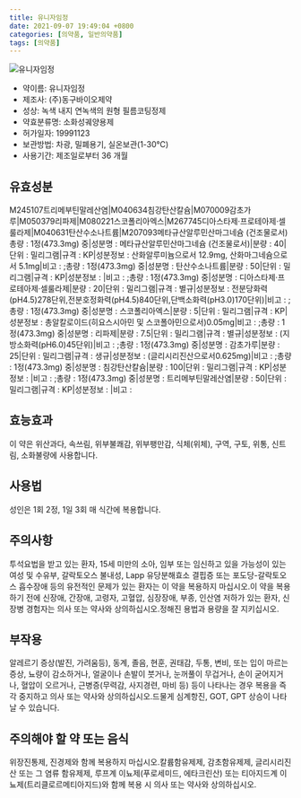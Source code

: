 ```yaml
---
title: 유니자임정
date: 2021-09-07 19:49:04 +0800
categories: [의약품, 일반의약품]
tags: [의약품]
---
```

![유니자임정](https://nedrug.mfds.go.kr/pbp/cmn/itemImageDownload/147427748827800025)

- 약이름: 유니자임정
- 제조사: (주)동구바이오제약
- 성상: 녹색 내지 연녹색의 원형 필름코팅정제
- 약효분류명: 소화성궤양용제
- 허가일자: 19991123
- 보관방법: 차광, 밀폐용기, 실온보관(1-30℃)
- 사용기간: 제조일로부터 36 개월
## 유효성분
M245107트리메부틴말레산염|M040634침강탄산칼슘|M070009감초가루|M050379리파제|M080221스코폴리아엑스|M267745디아스타제·프로테아제·셀룰라제|M040631탄산수소나트륨|M207093메타규산알루민산마그네슘 (건조물로서)
총량 : 1정(473.3mg) 중|성분명 : 메타규산알루민산마그네슘 (건조물로서)|분량 : 40|단위 : 밀리그램|규격 : KP|성분정보 : 산화알루미늄으로서 12.9mg, 산화마그네슘으로서 5.1mg|비고 : ;총량 : 1정(473.3mg) 중|성분명 : 탄산수소나트륨|분량 : 50|단위 : 밀리그램|규격 : KP|성분정보 : |비고 : ;총량 : 1정(473.3mg) 중|성분명 : 디아스타제·프로테아제·셀룰라제|분량 : 20|단위 : 밀리그램|규격 : 별규|성분정보 : 전분당화력(pH4.5)278단위,전분호정화력(pH4.5)840단위,단백소화력(pH3.0)170단위)|비고 : ;총량 : 1정(473.3mg) 중|성분명 : 스코폴리아엑스|분량 : 5|단위 : 밀리그램|규격 : KP|성분정보 : 총알칼로이드(히요스시아민 및 스코폴아민으로서)0.05mg|비고 : ;총량 : 1정(473.3mg) 중|성분명 : 리파제|분량 : 7.5|단위 : 밀리그램|규격 : 별규|성분정보 : (지방소화력(pH6.0)45단위)|비고 : ;총량 : 1정(473.3mg) 중|성분명 : 감초가루|분량 : 25|단위 : 밀리그램|규격 : 생규|성분정보 : (글리시리진산으로서0.625mg)|비고 : ;총량 : 1정(473.3mg) 중|성분명 : 침강탄산칼슘|분량 : 100|단위 : 밀리그램|규격 : KP|성분정보 : |비고 : ;총량 : 1정(473.3mg) 중|성분명 : 트리메부틴말레산염|분량 : 50|단위 : 밀리그램|규격 : KP|성분정보 : |비고 :
## 효능효과
이 약은 위산과다, 속쓰림, 위부불쾌감, 위부팽만감, 식체(위체), 구역, 구토, 위통, 신트림, 소화불량에 사용합니다.
## 사용법
성인은 1회 2정, 1일 3회 매 식간에 복용합니다.
## 주의사항
투석요법을 받고 있는 환자, 15세 미만의 소아, 임부 또는 임신하고 있을 가능성이 있는 여성 및 수유부, 갈락토오스 불내성, Lapp 유당분해효소 결핍증 또는 포도당-갈락토오스 흡수장애 등의 유전적인 문제가 있는 환자는 이 약을 복용하지 마십시오.이 약을 복용하기 전에 신장애, 간장애, 고령자, 고혈압, 심장장애, 부종, 인산염 저하가 있는 환자, 신장병 경험자는 의사 또는 약사와 상의하십시오.정해진 용법과 용량을 잘 지키십시오.
## 부작용
알레르기 증상(발진, 가려움등), 동계, 졸음, 현훈, 권태감, 두통, 변비, 또는 입이 마르는 증상, 뇨량이 감소하거나, 얼굴이나 손발이 붓거나, 눈꺼풀이 무겁거나, 손이 굳어지거나, 혈압이 오르거나, 근병증(무력감, 사지경련, 마비 등) 등이 나타나는 경우 복용을 즉각 중지하고 의사 또는 약사와 상의하십시오.드물게 심계항진, GOT, GPT 상승이 나타날 수 있습니다.
## 주의해야 할 약 또는 음식
위장진통제, 진경제와 함께 복용하지 마십시오.칼륨함유제제, 감초함유제제, 글리시리진산 또는 그 염류 함유제제, 루프계 이뇨제(푸로세미드, 에타크린산) 또는 티아지드계 이뇨제(트리클로르메티아지드)와 함께 복용 시 의사 또는 약사와 상의하십시오.
